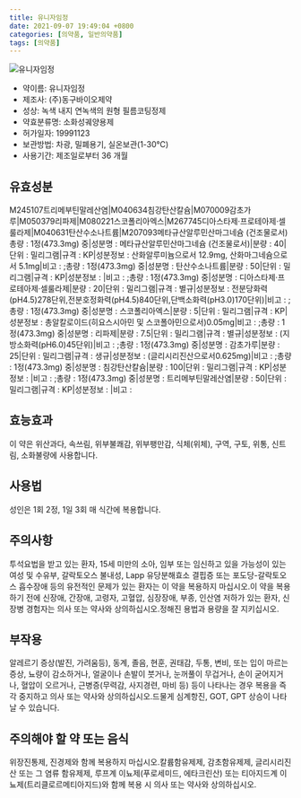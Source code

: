 ```yaml
---
title: 유니자임정
date: 2021-09-07 19:49:04 +0800
categories: [의약품, 일반의약품]
tags: [의약품]
---
```

![유니자임정](https://nedrug.mfds.go.kr/pbp/cmn/itemImageDownload/147427748827800025)

- 약이름: 유니자임정
- 제조사: (주)동구바이오제약
- 성상: 녹색 내지 연녹색의 원형 필름코팅정제
- 약효분류명: 소화성궤양용제
- 허가일자: 19991123
- 보관방법: 차광, 밀폐용기, 실온보관(1-30℃)
- 사용기간: 제조일로부터 36 개월
## 유효성분
M245107트리메부틴말레산염|M040634침강탄산칼슘|M070009감초가루|M050379리파제|M080221스코폴리아엑스|M267745디아스타제·프로테아제·셀룰라제|M040631탄산수소나트륨|M207093메타규산알루민산마그네슘 (건조물로서)
총량 : 1정(473.3mg) 중|성분명 : 메타규산알루민산마그네슘 (건조물로서)|분량 : 40|단위 : 밀리그램|규격 : KP|성분정보 : 산화알루미늄으로서 12.9mg, 산화마그네슘으로서 5.1mg|비고 : ;총량 : 1정(473.3mg) 중|성분명 : 탄산수소나트륨|분량 : 50|단위 : 밀리그램|규격 : KP|성분정보 : |비고 : ;총량 : 1정(473.3mg) 중|성분명 : 디아스타제·프로테아제·셀룰라제|분량 : 20|단위 : 밀리그램|규격 : 별규|성분정보 : 전분당화력(pH4.5)278단위,전분호정화력(pH4.5)840단위,단백소화력(pH3.0)170단위)|비고 : ;총량 : 1정(473.3mg) 중|성분명 : 스코폴리아엑스|분량 : 5|단위 : 밀리그램|규격 : KP|성분정보 : 총알칼로이드(히요스시아민 및 스코폴아민으로서)0.05mg|비고 : ;총량 : 1정(473.3mg) 중|성분명 : 리파제|분량 : 7.5|단위 : 밀리그램|규격 : 별규|성분정보 : (지방소화력(pH6.0)45단위)|비고 : ;총량 : 1정(473.3mg) 중|성분명 : 감초가루|분량 : 25|단위 : 밀리그램|규격 : 생규|성분정보 : (글리시리진산으로서0.625mg)|비고 : ;총량 : 1정(473.3mg) 중|성분명 : 침강탄산칼슘|분량 : 100|단위 : 밀리그램|규격 : KP|성분정보 : |비고 : ;총량 : 1정(473.3mg) 중|성분명 : 트리메부틴말레산염|분량 : 50|단위 : 밀리그램|규격 : KP|성분정보 : |비고 :
## 효능효과
이 약은 위산과다, 속쓰림, 위부불쾌감, 위부팽만감, 식체(위체), 구역, 구토, 위통, 신트림, 소화불량에 사용합니다.
## 사용법
성인은 1회 2정, 1일 3회 매 식간에 복용합니다.
## 주의사항
투석요법을 받고 있는 환자, 15세 미만의 소아, 임부 또는 임신하고 있을 가능성이 있는 여성 및 수유부, 갈락토오스 불내성, Lapp 유당분해효소 결핍증 또는 포도당-갈락토오스 흡수장애 등의 유전적인 문제가 있는 환자는 이 약을 복용하지 마십시오.이 약을 복용하기 전에 신장애, 간장애, 고령자, 고혈압, 심장장애, 부종, 인산염 저하가 있는 환자, 신장병 경험자는 의사 또는 약사와 상의하십시오.정해진 용법과 용량을 잘 지키십시오.
## 부작용
알레르기 증상(발진, 가려움등), 동계, 졸음, 현훈, 권태감, 두통, 변비, 또는 입이 마르는 증상, 뇨량이 감소하거나, 얼굴이나 손발이 붓거나, 눈꺼풀이 무겁거나, 손이 굳어지거나, 혈압이 오르거나, 근병증(무력감, 사지경련, 마비 등) 등이 나타나는 경우 복용을 즉각 중지하고 의사 또는 약사와 상의하십시오.드물게 심계항진, GOT, GPT 상승이 나타날 수 있습니다.
## 주의해야 할 약 또는 음식
위장진통제, 진경제와 함께 복용하지 마십시오.칼륨함유제제, 감초함유제제, 글리시리진산 또는 그 염류 함유제제, 루프계 이뇨제(푸로세미드, 에타크린산) 또는 티아지드계 이뇨제(트리클로르메티아지드)와 함께 복용 시 의사 또는 약사와 상의하십시오.
